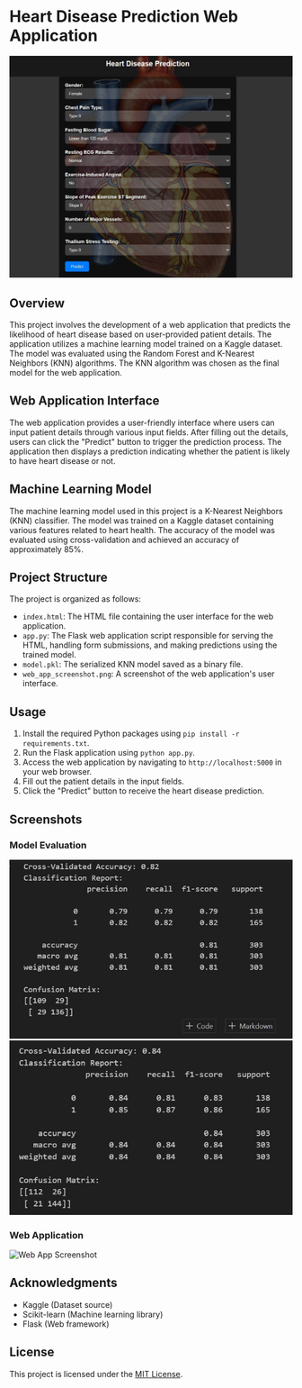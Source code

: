 # Heart Disease Prediction Web Application

![Web App Screenshot](WebApp.jpg)

## Overview

This project involves the development of a web application that predicts the likelihood of heart disease based on user-provided patient details. The application utilizes a machine learning model trained on a Kaggle dataset. The model was evaluated using the Random Forest and K-Nearest Neighbors (KNN) algorithms. The KNN algorithm was chosen as the final model for the web application.

## Web Application Interface

The web application provides a user-friendly interface where users can input patient details through various input fields. After filling out the details, users can click the "Predict" button to trigger the prediction process. The application then displays a prediction indicating whether the patient is likely to have heart disease or not.

## Machine Learning Model

The machine learning model used in this project is a K-Nearest Neighbors (KNN) classifier. The model was trained on a Kaggle dataset containing various features related to heart health. The accuracy of the model was evaluated using cross-validation and achieved an accuracy of approximately 85%.

## Project Structure

The project is organized as follows:

- `index.html`: The HTML file containing the user interface for the web application.
- `app.py`: The Flask web application script responsible for serving the HTML, handling form submissions, and making predictions using the trained model.
- `model.pkl`: The serialized KNN model saved as a binary file.
- `web_app_screenshot.png`: A screenshot of the web application's user interface.

## Usage

1. Install the required Python packages using `pip install -r requirements.txt`.
2. Run the Flask application using `python app.py`.
3. Access the web application by navigating to `http://localhost:5000` in your web browser.
4. Fill out the patient details in the input fields.
5. Click the "Predict" button to receive the heart disease prediction.

## Screenshots

### Model Evaluation

![Random Forest Accuracy](RF.jpg)
![KNN Accuracy](knn.jpg)

### Web Application

![Web App Screenshot](web_app_screenshot.png)

## Acknowledgments

- Kaggle (Dataset source)
- Scikit-learn (Machine learning library)
- Flask (Web framework)

## License

This project is licensed under the [MIT License](LICENSE).
